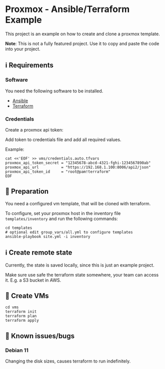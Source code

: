 # Proxmox - Ansible/Terraform Example

This project is an example on how to create and clone a proxmox template.

**Note**: This is not a fully featured project. Use it to copy and paste the code into your project.


## :information_source: Requirements

### Software
You need the following software to be installed.
- [Ansible](https://docs.ansible.com/ansible/latest/installation_guide/intro_installation.html)
- [Terraform](https://developer.hashicorp.com/terraform/tutorials/aws-get-started/install-cli)

### Credentials
Create a proxmox api token:

Add token to credentials file and add all required values.

Example:

```shell
cat <<'EOF' >> vms/credentials.auto.tfvars
proxmox_api_token_secret = "12345678-abcd-4321-fghi-1234567890ab"
proxmox_api_url          = "https://192.168.1.100:8006/api2/json"
proxmox_api_token_id     = "root@pam!terraform"
EOF
```

## :construction_worker: Preparation

You need a configured vm template, that will be cloned with terraform.

To configure, set your proxmox host in the inventory file `templates/inventory` and
run the following commands:

```shell
cd templates
# optional edit group_vars/all.yml to configure templates
ansible-playbook site.yml -i inventory
```

## :information_source: Create remote state

Currently, the state is saved locally, since this is just an example project.

Make sure use safe the terraform state somewhere, your team can access it. E.g. 
a S3 bucket in AWS.

## :hammer: Create VMs

```shell
cd vms
terraform init
terraform plan
terraform apply
```

## :bug: Known issues/bugs

### Debian 11
Changing the disk sizes, causes terraform to run indefinitely.
